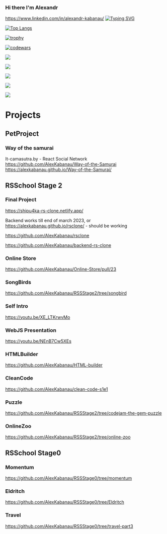 ### Hi there I'm Alexandr
https://www.linkedin.com/in/alexandr-kabanau/
[![Typing SVG](https://readme-typing-svg.herokuapp.com?color=%2336BCF7&lines=Junior+FrontEnd+Developer)](https://git.io/typing-svg)


[![Top Langs](https://github-readme-stats.vercel.app/api/top-langs/?username=AlexKabanau&layout=compact)](https://github.com/AlexKabanau/github-readme-stats)



[![trophy](https://github-profile-trophy.vercel.app/?username=AlexKabanau)](https://github.com/AlexKabanau/github-profile-trophy)

[![codewars](https://www.codewars.com/users/rsschool_c906d77e7f30ce91/badges/small)](https://www.codewars.com/users/rsschool_c906d77e7f30ce91)

![](https://github-profile-summary-cards.vercel.app/api/cards/profile-details?username=AlexKabanau&theme=solarized_dark)

![](https://github-profile-summary-cards.vercel.app/api/cards/most-commit-language?username=AlexKabanau&theme=solarized_dark)

![](https://github-profile-summary-cards.vercel.app/api/cards/repos-per-language?username=AlexKabanau&theme=solarized_dark)


![](https://github-profile-summary-cards.vercel.app/api/cards/stats?username=AlexKabanau&theme=solarized_dark)


![](https://github-profile-summary-cards.vercel.app/api/cards/productive-time?username=AlexKabanau&theme=solarized_dark)

# Projects
## PetProject
### Way of the samurai
It-camasutra.by - React Social Network \
https://github.com/AlexKabanau/Way-of-the-Samurai
https://alexkabanau.github.io/Way-of-the-Samurai/


## RSSchool Stage 2
### Final Project
https://shipu4ka-rs-clone.netlify.app/

Backend works till end of march 2023, or \
https://alexkabanau.github.io/rsclone/ - should be working

https://github.com/AlexKabanau/rsclone

https://github.com/AlexKabanau/backend-rs-clone

### Online Store
https://github.com/AlexKabanau/Online-Store/pull/23

### SongBirds
https://github.com/AlexKabanau/RSSStage2/tree/songbird

### Self Intro
https://youtu.be/XE_LTKrwvMo

### WebJS Presentation
https://youtu.be/NEnB7Cw5XEs

### HTMLBuilder
https://github.com/AlexKabanau/HTML-builder

### CleanCode
https://github.com/AlexKabanau/clean-code-s1e1

### Puzzle
https://github.com/AlexKabanau/RSSStage2/tree/codejam-the-gem-puzzle

### OnlineZoo
https://github.com/AlexKabanau/RSSStage2/tree/online-zoo

## RSSchool Stage0
### Momentum
https://github.com/AlexKabanau/RSSStage0/tree/momentum

### Eldritch
https://github.com/AlexKabanau/RSSStage0/tree/Eldritch

### Travel
https://github.com/AlexKabanau/RSSStage0/tree/travel-part3

